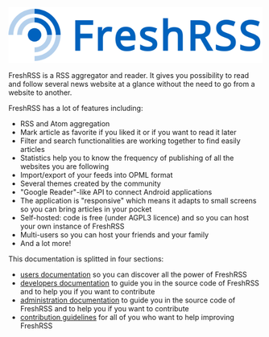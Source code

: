 ![FreshRSS logo](img/logo_freshrss.png)

FreshRSS is a RSS aggregator and reader. It gives you possibility to read and follow several news website at a glance without the need to go from a website to another.

FreshRSS has a lot of features including:

- RSS and Atom aggregation
- Mark article as favorite if you liked it or if you want to read it later
- Filter and search functionalities are working together to find easily articles
- Statistics help you to know the frequency of publishing of all the websites you are following
- Import/export of your feeds into OPML format
- Several themes created by the community
- "Google Reader"-like API to connect Android applications
- The application is "responsive" which means it adapts to small screens so you can bring articles in your pocket
- Self-hosted: code is free (under AGPL3 licence) and so you can host your own instance of FreshRSS
- Multi-users so you can host your friends and your family
- And a lot more!

This documentation is splitted in four sections:

- [users documentation](users/02_First_steps.md) so you can discover all the power of FreshRSS
- [developers documentation](developers/01_First_steps.md) to guide you in the source code of FreshRSS and to help you if you want to contribute
- [administration documentation](admins/01_Index.md) to guide you in the source code of FreshRSS and to help you if you want to contribute
- [contribution guidelines](contributing.md) for all of you who want to help improving FreshRSS
